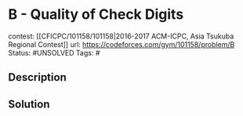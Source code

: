 # B - Quality of Check Digits

contest: [[CFICPC/101158/101158|2016-2017 ACM-ICPC, Asia Tsukuba Regional Contest]]
url: https://codeforces.com/gym/101158/problem/B
Status: #UNSOLVED
Tags: #

## Description

## Solution

